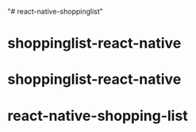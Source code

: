 "# react-native-shoppinglist" 
# shoppinglist-react-native
# shoppinglist-react-native
# react-native-shopping-list
